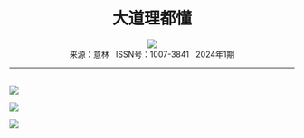# <center>大道理都懂</center>

<div align=center><img src="http://fslib.vip.qikan.cn/img.ashx?key=%d7%f7%d5%df%a3%ba%c1%d6%b5%db%e4%bd"></div>

<center>来源：意林   ISSN号：1007-3841   2024年1期</center>

* * *

<br>![](http://img.resource.qikan.cn/markvip/qkimages/yili/yili202401/yili20240135-1-l.jpg)

![](http://img.resource.qikan.cn/markvip/qkimages/yili/yili202401/yili20240135-2-l.jpg)

![](http://img.resource.qikan.cn/markvip/qkimages/yili/yili202401/yili20240135-3-l.jpg)
